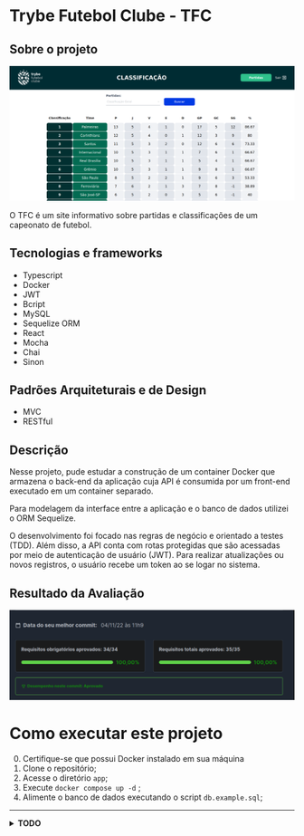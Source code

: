 # Trybe Futebol Clube - TFC

## Sobre o projeto

![frontend example](./img/front-example.png)

O TFC é um site informativo sobre partidas e classificações de um capeonato de
futebol.

## Tecnologias e frameworks

- Typescript
- Docker
- JWT
- Bcript
- MySQL
- Sequelize ORM
- React
- Mocha
- Chai
- Sinon

## Padrões Arquiteturais e de Design

- MVC
- RESTful

## Descrição

Nesse projeto, pude estudar a construção de um container Docker que armazena o
back-end da aplicação cuja API é consumida por um front-end executado em um
container separado.

Para modelagem da interface entre a aplicação e o banco de dados utilizei o ORM
Sequelize.

O desenvolvimento foi focado nas regras de negócio e orientado a testes (TDD).
Além disso, a API conta com rotas protegidas que são acessadas por meio de
autenticação de usuário (JWT). Para realizar atualizações ou novos registros, o
usuário recebe um token ao se logar no sistema.

## Resultado da Avaliação

![reultado da avaliação](./img/avaliacao.png)

# Como executar este projeto

0. Certifique-se que possui Docker instalado em sua máquina
1. Clone o repositório;
2. Acesse o diretório `app`;
3. Execute `docker compose up -d` ;
4. Alimente o banco de dados executando o script `db.example.sql`;

---

<details>

  <summary>
    <strong>TODO</strong>
  </summary>

- [ ] Configurar o Deploy no Railway
- [ ] Refatoração da estrutura para orientação ao Domínio
</details>
